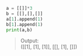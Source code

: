 ```python
a = [[]]*3
b = [[],[],[]]
a[1].append(1)
b[1].append(1)
print(a,b)
```

> Output:  
> ([[1], [1], [1]], [[], [1], []])